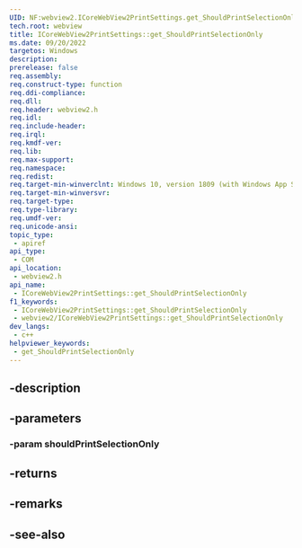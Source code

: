 ```yaml
---
UID: NF:webview2.ICoreWebView2PrintSettings.get_ShouldPrintSelectionOnly
tech.root: webview
title: ICoreWebView2PrintSettings::get_ShouldPrintSelectionOnly
ms.date: 09/20/2022
targetos: Windows
description: 
prerelease: false
req.assembly: 
req.construct-type: function
req.ddi-compliance: 
req.dll: 
req.header: webview2.h
req.idl: 
req.include-header: 
req.irql: 
req.kmdf-ver: 
req.lib: 
req.max-support: 
req.namespace: 
req.redist: 
req.target-min-winverclnt: Windows 10, version 1809 (with Windows App SDK 1.1 or later)
req.target-min-winversvr: 
req.target-type: 
req.type-library: 
req.umdf-ver: 
req.unicode-ansi: 
topic_type:
 - apiref
api_type:
 - COM
api_location:
 - webview2.h
api_name:
 - ICoreWebView2PrintSettings::get_ShouldPrintSelectionOnly
f1_keywords:
 - ICoreWebView2PrintSettings::get_ShouldPrintSelectionOnly
 - webview2/ICoreWebView2PrintSettings::get_ShouldPrintSelectionOnly
dev_langs:
 - c++
helpviewer_keywords:
 - get_ShouldPrintSelectionOnly
---
```


## -description

## -parameters

### -param shouldPrintSelectionOnly

## -returns

## -remarks

## -see-also

